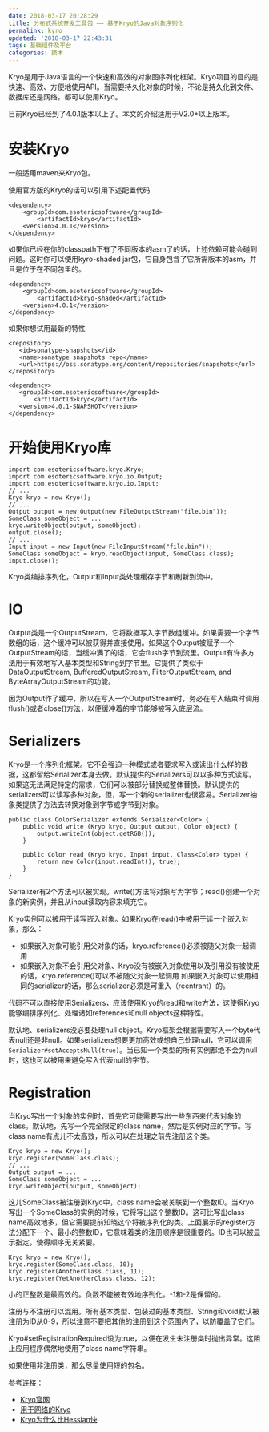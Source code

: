 ```yaml
---
date: 2018-03-17 20:28:29
title: 分布式系统开发工具包 —— 基于Kryo的Java对象序列化
permalink: kyro
updated: '2018-03-17 22:43:31'
tags: 基础组件及平台
categories: 技术
---
```


Kryo是用于Java语言的一个快速和高效的对象图序列化框架。Kryo项目的目的是快速、高效、方便地使用API。当需要持久化对象的时候，不论是持久化到文件、数据库还是网络，都可以使用Kryo。

目前Kryo已经到了4.0.1版本以上了。本文的介绍适用于V2.0+以上版本。

# 安装Kryo

一般适用maven来Kryo包。

使用官方版的Kryo的话可以引用下述配置代码
```
<dependency>
    <groupId>com.esotericsoftware</groupId>
        <artifactId>kryo</artifactId>
    <version>4.0.1</version>
</dependency>
```

<!--more-->

如果你已经在你的classpath下有了不同版本的asm了的话，上述依赖可能会碰到问题。这时你可以使用kyro-shaded jar包，它自身包含了它所需版本的asm，并且是位于在不同包里的。
```
<dependency>
    <groupId>com.esotericsoftware</groupId>
        <artifactId>kryo-shaded</artifactId>
    <version>4.0.1</version>
</dependency>
```

如果你想试用最新的特性

```
<repository>
   <id>sonatype-snapshots</id>
   <name>sonatype snapshots repo</name>
   <url>https://oss.sonatype.org/content/repositories/snapshots</url>
</repository>
    
<dependency>
   <groupId>com.esotericsoftware</groupId>
       <artifactId>kryo</artifactId>
   <version>4.0.1-SNAPSHOT</version>
</dependency>
```

# 开始使用Kryo库

```
import com.esotericsoftware.kryo.Kryo;
import com.esotericsoftware.kryo.io.Output;
import com.esotericsoftware.kryo.io.Input;
// ...
Kryo kryo = new Kryo();
// ...
Output output = new Output(new FileOutputStream("file.bin"));
SomeClass someObject = ...
kryo.writeObject(output, someObject);
output.close();
// ...
Input input = new Input(new FileInputStream("file.bin"));
SomeClass someObject = kryo.readObject(input, SomeClass.class);
input.close();
```

Kryo类编排序列化，Output和Input类处理缓存字节和刷新到流中。


# IO
Output类是一个OutputStream，它将数据写入字节数组缓冲。如果需要一个字节数组的话，这个缓冲可以被获得并直接使用。如果这个Output被赋予一个OutputStream的话，当缓冲满了的话，它会flush字节到流里。Output有许多方法用于有效地写入基本类型和String到字节里。它提供了类似于DataOutputStream, BufferedOutputStream, FilterOutputStream, and ByteArrayOutputStream的功能。

因为Output作了缓冲，所以在写入一个OutputStream时，务必在写入结束时调用flush()或者close()方法，以便缓冲着的字节能够被写入底层流。


# Serializers
Kryo是一个序列化框架。它不会强迫一种模式或者要求写入或读出什么样的数据，这都留给Serializer本身去做。默认提供的Serializers可以以多种方式读写。如果这无法满足特定的需求，它们可以被部分替换或整体替换。默认提供的serializers可以读写多种对象，但，写一个新的serializer也很容易。Serializer抽象类提供了方法去转换对象到字节或字节到对象。

```
public class ColorSerializer extends Serializer<Color> {
   	public void write (Kryo kryo, Output output, Color object) {
   		output.writeInt(object.getRGB());
   	}
   
   	public Color read (Kryo kryo, Input input, Class<Color> type) {
   		return new Color(input.readInt(), true);
	}
}
```

Serializer有2个方法可以被实现。write()方法将对象写为字节；read()创建一个对象的新实例，并且从input读取内容来填充它。

Kryo实例可以被用于读写嵌入对象。如果Kryo在read()中被用于读一个嵌入对象，那么：
- 如果嵌入对象可能引用父对象的话，kryo.reference()必须被随父对象一起调用
- 如果嵌入对象不会引用父对象、Kryo没有被嵌入对象使用以及引用没有被使用的话，kryo.reference()可以不被随父对象一起调用
如果嵌入对象可以使用相同的serializer的话，那么serializer必须是可重入（reentrant）的。

代码不可以直接使用Serializers，应该使用Kryo的read和write方法，这使得Kryo能够编排序列化、处理诸如references和null objects这种特性。

默认地、serializers没必要处理null object。Kryo框架会根据需要写入一个byte代表null还是非null。如果serializers想要更加高效或想自己处理null，它可以调用```Serializer#setAcceptsNull(true)```。当已知一个类型的所有实例都绝不会为null时，这也可以被用来避免写入代表null的字节。

# Registration
当Kryo写出一个对象的实例时，首先它可能需要写出一些东西来代表对象的class。默认地，先写一个完全限定的class name，然后是实例对应的字节。写class name有点儿不太高效，所以可以在处理之前先注册这个类。
```
Kryo kryo = new Kryo();
kryo.register(SomeClass.class);
// ...
Output output = ...
SomeClass someObject = ...
kryo.writeObject(output, someObject);
```
这儿SomeClass被注册到Kryo中，class name会被关联到一个整数ID。当Kryo写出一个SomeClass的实例的时候，它将写出这个整数ID。这可比写出class name高效地多，但它需要提前知晓这个将被序列化的类。上面展示的register方法分配下一个、最小的整数ID，它意味着类的注册顺序是很重要的。ID也可以被显示指定，使得顺序无关紧要。
```
Kryo kryo = new Kryo();
kryo.register(SomeClass.class, 10);
kryo.register(AnotherClass.class, 11);
kryo.register(YetAnotherClass.class, 12);
```
小的正整数是最高效的。负数不能被有效地序列化。-1和-2是保留的。

注册与不注册可以混用。所有基本类型、包装过的基本类型、String和void默认被注册为ID从0-9，所以注意不要把其他的注册到这个范围内了，以防覆盖了它们。

Kryo#setRegistrationRequired设为true，以便在发生未注册类时抛出异常。这阻止应用程序偶然地使用了class name字符串。

如果使用非注册类，那么尽量使用短的包名。



参考连接：

- [Kryo官网](https://github.com/EsotericSoftware/kryo)
- [用于网络的Kryo](https://github.com/EsotericSoftware/kryonet)
- [Kryo为什么比Hessian快](http://blog.csdn.net/sdujava2011/article/details/78199562)